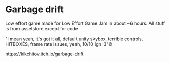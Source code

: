 # Garbage drift

Low effort game made for Low Effort Game Jam in about ~6 hours. All stuff is from assetstore except for code

"i mean yeah, it's got it all, default unity skybox, terrible controls, HITBOXES, frame rate issues, yeah, 10/10 ign :3"©

https://kikchitov.itch.io/garbage-drift
